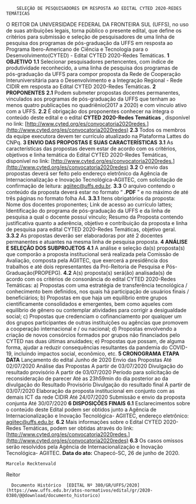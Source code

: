         SELEÇÃO DE PESQUISADORES EM RESPOSTA AO EDITAL CYTED 2020-REDES TEMÁTICAS  

 O REITOR DA UNIVERSIDADE FEDERAL DA FRONTEIRA SUL (UFFS), no uso de suas atribuições legais, torna público o presente edital, que define os critérios para submissão e seleção de pesquisadores de uma linha de pesquisa dos programas de pós-graduação da UFFS em resposta ao Programa Ibero-Americano de Ciência e Tecnologia para o Desenvolvimento(CYTED) - Edital CYTED 2020-Redes Temáticas.  **1 OBJETIVO** **1.1**  Selecionar pesquisadores pertencentes, com índice de produtividade reconhecido, a uma linha de pesquisa dos programas de pós-graduação da UFFS para compor proposta da Rede de Cooperação Interuniversitária para o Desenvolvimento e a Integração Regional - Rede CIDIR em resposta ao Edital CYTED 2020-Redes Temáticas.  **2 PROPONENTES** **2.1**  Podem submeter propostas docentes permanentes, vinculados aos programas de pós-graduação da UFFS que tenham ao menos quatro publicações no quadriênio(2017 a 2020) e com vínculo ativo com a UFFS. **2.2**  É obrigação dos proponentes conhecer na íntegra o conteúdo deste edital e o edital **CYTED 2020-Redes Temáticas** , disponível no link: [http://www.cyted.org/es/convocatoria2020redes.](http://www.cyted.org/es/convocatoria2020redes) **2.3**  Todos os membros da equipe executora devem ter currículo atualizado na Plataforma Lattes do CNPq.  **3 ENVIO DAS PROPOSTAS E SUAS CARACTERÍSTICAS** **3.1**  As características das propostas devem estar de acordo com os critérios, objetivos e linha temática do Edital CYTED 2020-Redes Temáticas, disponível no link: [http://www.cyted.org/es/convocatoria2020redes.](http://www.cyted.org/es/convocatoria2020redes) **3.2**  O envio das propostas deverá ser feito pelo endereço eletrônico da Agência de Internacionalização e Inovação Tecnológica-AGIITEC, com solicitação de confirmação de leitura: agiitec@uffs.edu.br. **3.3**  O arquivo contendo o conteúdo da proposta deverá estar no formato “ **.PDF** ” e no máximo de até três páginas no formato folha A4. **3.3.1**  Itens obrigatórios da proposta: Nome dos docentes proponentes; Link de acesso ao currículo lattes; Identificação do programa de pós-graduação da UFFS e da linha de pesquisa a qual o docente possuí vínculo; Resumo da Proposta contendo justificativa quanto a aderência, objetivo e contribuição da proposta e linha de pesquisa para edital CYTED 2020-Redes Temáticas, objetivo geral. **3.3.2**  As propostas deverão ser elaboradoras por até 2 docentes permanentes e atuantes na mesma linha de pesquisa proposta.  **4 ANÁLISE E SELEÇÃO DOS SUBPROJETOS** **4.1**  A análise e seleção da(s) proposta(s) que comporão a proposta institucional será realizada pela Comissão de Avaliação, composta pela AGIITEC, que exercerá a presidência dos trabalhos e até dois representantes da Pró-Reitoria de Pesquisa e Pós-Graduação(PROPEPG). **4.2**  A(s) proposta(s) será(ão) analisada(s) de acordo com os critérios de consonância do edital CYTED 2020-Redes Temáticas: a) Propostas com uma estratégia de transferência tecnológica / conhecimento bem definidos, nos quais há participação de usuários finais / beneficiários; b) Propostas em que haja um equilíbrio entre grupos cientificamente consolidados e emergentes, bem como aqueles com equilíbrio de gênero ou contemplar atividades para corrigir a desigualdade social; c) Propostas que credenciam o cofinanciamento por qualquer um dos grupos participantes de outras instituições ou agências que promovem a cooperação internacional e / ou nacional; d) Propostas envolvendo a criação de novos consórcios formados por grupos não financiados pelo CYTED nas duas últimas anuidades; e) Propostas que possam, de alguma forma, ajudar a reduzir consequências resultantes da pandemia do COVID-19, incluindo impactos social, econômico, etc.  **5 CRONOGRAMA**     **ETAPA**   **DATA**     Lançamento do edital   Junho de 2020     Envio das Propostas   Até 02/07/2020     Análise das Propostas   A partir de 03/07/2020     Divulgação do resultado provisório   A partir de 03/07/2020     Período para solicitação de reconsideração de parecer   Até as 23h59min do dia posterior ao da divulgação do Resultado Provisório     Divulgação do resultado final   A partir de 03/07/2020     Elaboração da proposta institucional em conjunto com as demais ICT da rede CIDIR   Até 24/07/2020     Submissão e envio da proposta conjunta   Até 30/07/2020      **6 DISPOSIÇÕES FINAIS** **6.1**  Esclarecimentos sobre o conteúdo deste Edital podem ser obtidos junto a Agência de Internacionalização e Inovação Tecnológica- AGIITEC, endereço eletrônico: agiitec@uffs.edu.br. **6.2**  Mais informações sobre o Edital CYTED 2020-Redes Temáticas, podem ser obtidas através do link: [http://www.cyted.org/es/convocatoria2020redes.](http://www.cyted.org/es/convocatoria2020redes) **6.3**  Os casos omissos serão resolvidos pela Agência de Internacionalização e Inovação Tecnológica- AGIITEC.        **Data do ato:** Chapecó-SC, 26 de junho de 2020.   
 

    Marcelo Recktenvald   
 Reitor 

      Documento Histórico  [EDITAL Nº 380/GR/UFFS/2020](https://www.uffs.edu.br/atos-normativos/edital/gr/2020-0380/@@download/documento_historico)     
      